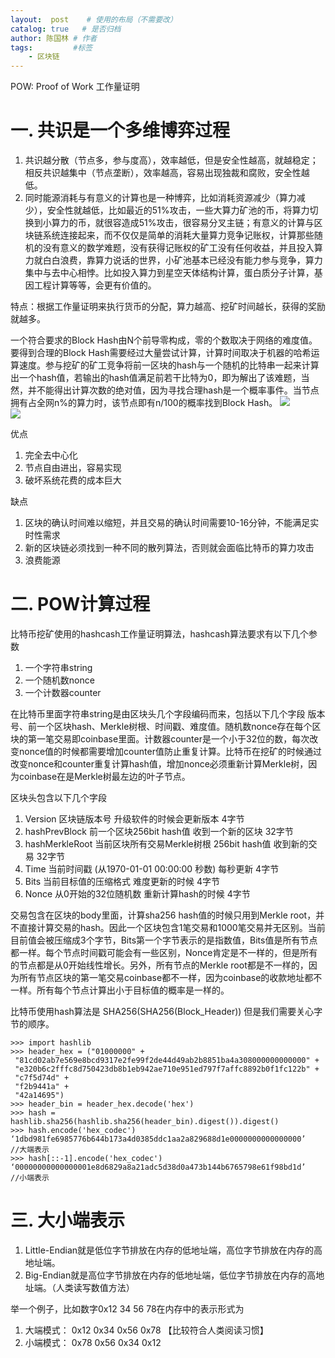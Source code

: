 ```yaml
---
layout:  post    # 使用的布局（不需要改）
catalog: true   # 是否归档
author: 陈国林 # 作者
tags:         #标签
    - 区块链
---   
```



POW: Proof of Work 工作量证明

# 一. 共识是一个多维博弈过程
1. 共识越分散（节点多，参与度高），效率越低，但是安全性越高，就越稳定；相反共识越集中（节点垄断），效率越高，容易出现独裁和腐败，安全性越低。
2. 同时能源消耗与有意义的计算也是一种博弈，比如消耗资源减少（算力减少），安全性就越低，比如最近的51%攻击，一些大算力矿池的币，将算力切换到小算力的币，就很容造成51%攻击，很容易分叉主链；有意义的计算与区块链系统连接起来，而不仅仅是简单的消耗大量算力竞争记账权，计算那些随机的没有意义的数学难题，没有获得记账权的矿工没有任何收益，并且投入算力就白白浪费，靠算力说话的世界，小矿池基本已经没有能力参与竞争，算力集中与去中心相悖。比如投入算力到星空天体结构计算，蛋白质分子计算，基因工程计算等等，会更有价值的。

特点：根据工作量证明来执行货币的分配，算力越高、挖矿时间越长，获得的奖励就越多。

一个符合要求的Block Hash由N个前导零构成，零的个数取决于网络的难度值。要得到合理的Block Hash需要经过大量尝试计算，计算时间取决于机器的哈希运算速度。参与挖矿的矿工竞争将前一区块的hash与一个随机的比特串一起来计算出一个hash值，若输出的hash值满足前若干比特为0，即为解出了该难题，当然，并不能得出计算次数的绝对值，因为寻找合理hash是一个概率事件。当节点拥有占全网n%的算力时，该节点即有n/100的概率找到Block Hash。
![](https://upload-images.jianshu.io/upload_images/528413-aa2e914fe136b580.png?imageMogr2/auto-orient/strip%7CimageView2/2/w/1000/format/webp)   
![](https://upload-images.jianshu.io/upload_images/528413-cdd13aad489ddb2b.png?imageMogr2/auto-orient/strip%7CimageView2/2/w/1000/format/webp)

优点
1. 完全去中心化
2. 节点自由进出，容易实现
3. 破坏系统花费的成本巨大

缺点
1. 区块的确认时间难以缩短，并且交易的确认时间需要10-16分钟，不能满足实时性需求
2. 新的区块链必须找到一种不同的散列算法，否则就会面临比特币的算力攻击
3. 浪费能源

# 二. POW计算过程
比特币挖矿使用的hashcash工作量证明算法，hashcash算法要求有以下几个参数
1. 一个字符串string
2. 一个随机数nonce
3. 一个计数器counter
 
在比特币里面字符串string是由区块头几个字段编码而来，包括以下几个字段 版本号、前一个区块hash、Merkle树根、时间戳、难度值。随机数nonce存在每个区块的第一笔交易即coinbase里面。计数器counter是一个小于32位的数，每次改变nonce值的时候都需要增加counter值防止重复计算。比特币在挖矿的时候通过改变nonce和counter重复计算hash值，增加nonce必须重新计算Merkle树，因为coinbase在是Merkle树最左边的叶子节点。

区块头包含以下几个字段
1. Version	区块链版本号	升级软件的时候会更新版本	4字节
2. hashPrevBlock  前一个区块256bit hash值 收到一个新的区块	32字节
3. hashMerkleRoot  当前区块所有交易Merkle树根 256bit hash值	收到新的交易	32字节
4. Time	当前时间戳 (从1970-01-01 00:00:00 秒数)	每秒更新	4字节
5. Bits  当前目标值的压缩格式	难度更新的时候	 4字节
6. Nonce  从0开始的32位随机数  重新计算hash的时候	4字节

交易包含在区块的body里面，计算sha256 hash值的时候只用到Merkle root，并不直接计算交易的hash。因此一个区块包含1笔交易和1000笔交易并无区别。当前目前值会被压缩成3个字节，Bits第一个字节表示的是指数值，Bits值是所有节点都一样。每个节点时间戳可能会有一些区别，Nonce肯定是不一样的，但是所有的节点都是从0开始线性增长。另外，所有节点的Merkle root都是不一样的，因为所有节点区块的第一笔交易coinbase都不一样，因为coinbase的收款地址都不一样。所有每个节点计算出小于目标值的概率是一样的。
  
比特币使用hash算法是 SHA256(SHA256(Block_Header)) 但是我们需要关心字节的顺序。
```
>>> import hashlib
>>> header_hex = ("01000000" +
 "81cd02ab7e569e8bcd9317e2fe99f2de44d49ab2b8851ba4a308000000000000" +
 "e320b6c2fffc8d750423db8b1eb942ae710e951ed797f7affc8892b0f1fc122b" +
 "c7f5d74d" +
 "f2b9441a" +
 "42a14695")
>>> header_bin = header_hex.decode('hex')
>>> hash = hashlib.sha256(hashlib.sha256(header_bin).digest()).digest()
>>> hash.encode('hex_codec')
‘1dbd981fe6985776b644b173a4d0385ddc1aa2a829688d1e0000000000000000’         //大端表示
>>> hash[::-1].encode('hex_codec')
‘00000000000000001e8d6829a8a21adc5d38d0a473b144b6765798e61f98bd1d’        //小端表示
```

# 三. 大小端表示
1. Little-Endian就是低位字节排放在内存的低地址端，高位字节排放在内存的高地址端。 
2. Big-Endian就是高位字节排放在内存的低地址端，低位字节排放在内存的高地址端。（人类读写数值方法）

举一个例子，比如数字0x12 34 56 78在内存中的表示形式为
1. 大端模式： 0x12 0x34 0x56 0x78   【比较符合人类阅读习惯】
2. 小端模式： 0x78 0x56 0x34 0x12


